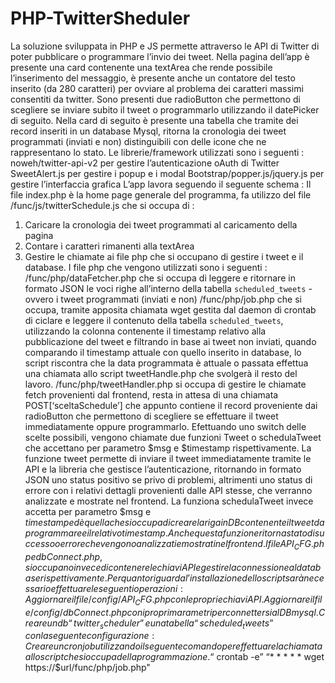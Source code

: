 # PHP-TwitterSheduler

La soluzione sviluppata in PHP e JS permette attraverso le API di Twitter di poter pubblicare o 
programmare l’invio dei tweet.
Nella pagina dell’app è presente una card contenente una textArea che rende possibile 
l’inserimento del messaggio, è presente anche un contatore del testo inserito (da 280 caratteri) 
per ovviare al problema dei caratteri massimi consentiti da twitter.
Sono presenti due radioButton che permettono di scegliere se inviare subito il tweet o 
programmarlo utilizzando il datePicker di seguito.
Nella card di seguito è presente una tabella che tramite dei record inseriti in un database Mysql, 
ritorna la cronologia dei tweet programmati (inviati e non) distinguibili con delle icone che ne 
rappresentano lo stato.
Le librerie/framework utilizzati sono i seguenti : 
noweh/twitter-api-v2 per gestire l’autenticazione oAuth di Twitter
SweetAlert.js per gestire i popup e i modal 
Bootstrap/popper.js/jquery.js per gestire l’interfaccia grafica
L’app lavora seguendo il seguente schema : 
Il file index.php è la home page generale del programma, fa utilizzo del file 
/func/js/twitterSchedule.js che si occupa di : 
1. Caricare la cronologia dei tweet programmati al caricamento della pagina
2. Contare i caratteri rimanenti alla textArea
3. Gestire le chiamate ai file php che si occupano di gestire i tweet e il database.
I file php che vengono utilizzati sono i seguenti : 
/func/php/dataFetcher.php che si occupa di leggere e ritornare in formato JSON le voci righe
all’interno della tabella `scheduled_tweets` - ovvero i tweet programmati (inviati e non)
/func/php/job.php che si occupa, tramite apposita chiamata wget gestita dal daemon di crontab 
di ciclare e leggere il contenuto della tabella `scheduled_tweets`, utilizzando la colonna 
contenente il timestamp relativo alla pubblicazione del tweet e filtrando in base ai tweet non 
inviati, quando comparando il timestamp attuale con quello inserito in database, lo script riscontra 
che la data programmata è attuale o passata effettua una chiamata allo script tweetHandle.php
che svolgerà il resto del lavoro.
/func/php/tweetHandler.php si occupa di gestire le chiamate fetch provenienti dal frontend, 
resta in attesa di una chiamata POST[‘sceltaSchedule’] che appunto contiene il record proveniente 
dai radioButton che permettono di scegliere se effettuare il tweet immediatamente oppure 
programmarlo.
Efettuando uno switch delle scelte possibili, vengono chiamate due funzioni
Tweet o schedulaTweet che accettano per parametro $msg e $timestamp rispettivamente.
La funzione tweet permette di inviare il tweet immediatamente tramite le API e la libreria che 
gestisce l’autenticazione, ritornando in formato JSON uno status positivo se privo di problemi, 
altrimenti uno status di errore con i relativi dettagli provenienti dalle API stesse, che verranno 
analizzate e mostrate nel frontend.
La funziona schedulaTweet invece accetta per parametro $msg e $timestamp ed è quella che si 
occupa di creare la riga in DB contenente il tweet da programmare e il relativo timestamp. Anche 
questa funzione ritorna stato di successo o errore che vengono analizzati e mostrati nel frontend.
I file API_CFG.php e dbConnect.php, si occupano invece di contenere le chiavi API e gestire la 
connessione al database rispettivamente.
Per quanto riguarda l’installazione dello script sarà necessario effettuare le seguenti operazioni : 
Aggiornare il file /config/API_CFG.php con le proprie chiavi API. 
Aggiornare il file /config/dbConnect.php con i propri marametri per connettersi al DB mysql. 
Creare un db “twitter_scheduler” e una tabella “scheduled_tweets” con la seguente 
configurazione:
Creare un cronjob utilizzando il seguente comando per effettuare la chiamata allo script che si 
occupa della programmazione.
“$ crontab -e”
“* * * * * wget https://$url/func/php/job.php"
